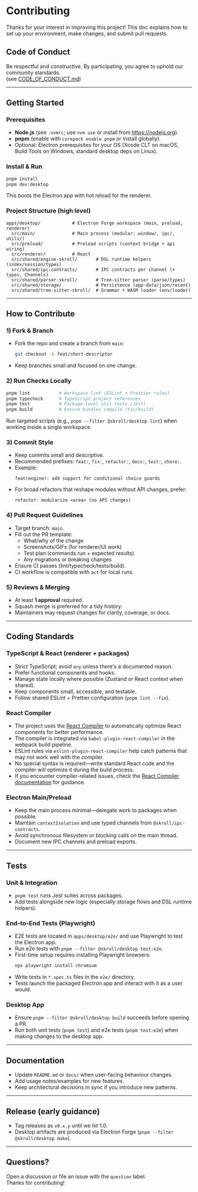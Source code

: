 # Contributing

Thanks for your interest in improving this project!
This doc explains how to set up your environment, make changes, and submit pull requests.

## Code of Conduct
Be respectful and constructive. By participating, you agree to uphold our community standards.  
(see [CODE_OF_CONDUCT.md](CODE_OF_CONDUCT.md))

---

## Getting Started

### Prerequisites
- **Node.js** (see `.nvmrc`; use `nvm use` or install from <https://nodejs.org>).
- **pnpm** (enable with `corepack enable pnpm` or install globally).
- Optional: Electron prerequisites for your OS (Xcode CLT on macOS, Build Tools on Windows, standard desktop deps on Linux).

### Install & Run
```bash
pnpm install
pnpm dev:desktop
```
This boots the Electron app with hot reload for the renderer.

### Project Structure (high level)
```
apps/desktop/            # Electron Forge workspace (main, preload, renderer)
  src/main/              # Main process (modular: window/, ipc/, utils/)
  src/preload/           # Preload scripts (context bridge + api wiring)
  src/renderer/          # React
  src/shared/engine-skroll/       # DSL runtime helpers (index/session/types)
  src/shared/ipc-contracts/       # IPC contracts per channel (+ types, Channels)
  src/shared/parser-skroll/       # Tree-sitter parser (parse/types)
  src/shared/storage/             # Persistence (app-data/json/recent)
  src/shared/tree-sitter-skroll/  # Grammar + WASM loader (env/loader)
```

---

## How to Contribute

### 1) Fork & Branch
- Fork the repo and create a branch from `main`:
  ```bash
  git checkout -b feat/short-descriptor
  ```
- Keep branches small and focused on one change.

### 2) Run Checks Locally
```bash
pnpm lint           # Workspace lint (ESLint + Prettier rules)
pnpm typecheck      # TypeScript project references
pnpm test           # Package-level unit tests (Jest)
pnpm build          # Ensure bundles compile (tsc/build)
```
Run targeted scripts (e.g., `pnpm --filter @skroll/desktop lint`) when working inside a single workspace.

### 3) Commit Style
- Keep commits small and descriptive.
- Recommended prefixes: `feat:`, `fix:`, `refactor:`, `docs:`, `test:`, `chore:`.
- Example:
  ```
  feat(engine): add support for conditional choice guards
  ```
 - For broad refactors that reshape modules without API changes, prefer:
   ```
   refactor: modularize <area> (no API changes)
   ```

### 4) Pull Request Guidelines
- Target branch: `main`.
- Fill out the PR template:
  - What/why of the change
  - Screenshots/GIFs (for renderer/UI work)
  - Test plan (commands run + expected results)
  - Any migrations or breaking changes
- Ensure CI passes (lint/typecheck/tests/build).
- CI workflow is compatible with `act` for local runs.

### 5) Reviews & Merging
- At least **1 approval** required.
- Squash merge is preferred for a tidy history.
- Maintainers may request changes for clarity, coverage, or docs.

---

## Coding Standards

### TypeScript & React (renderer + packages)
- Strict TypeScript; avoid `any` unless there's a documented reason.
- Prefer functional components and hooks.
- Manage state locally where possible (Zustand or React context when shared).
- Keep components small, accessible, and testable.
- Follow shared ESLint + Prettier configuration (`pnpm lint --fix`).

### React Compiler
- The project uses the [React Compiler](https://react.dev/learn/react-compiler) to automatically optimize React components for better performance.
- The compiler is integrated via `babel-plugin-react-compiler` in the webpack build pipeline.
- ESLint rules via `eslint-plugin-react-compiler` help catch patterns that may not work well with the compiler.
- No special syntax is required—write standard React code and the compiler will optimize it during the build process.
- If you encounter compiler-related issues, check the [React Compiler documentation](https://react.dev/learn/react-compiler) for guidance.

### Electron Main/Preload
- Keep the main process minimal—delegate work to packages when possible.
- Maintain `contextIsolation` and use typed channels from `@skroll/ipc-contracts`.
- Avoid synchronous filesystem or blocking calls on the main thread.
- Document new IPC channels and preload exports.

---

## Tests

### Unit & Integration
- `pnpm test` runs Jest suites across packages.
- Add tests alongside new logic (especially storage flows and DSL runtime helpers).

### End-to-End Tests (Playwright)
- E2E tests are located in `apps/desktop/e2e/` and use Playwright to test the Electron app.
- Run e2e tests with `pnpm --filter @skroll/desktop test:e2e`.
- First-time setup requires installing Playwright browsers:
  ```bash
  npx playwright install chromium
  ```
- Write tests in `*.spec.ts` files in the `e2e/` directory.
- Tests launch the packaged Electron app and interact with it as a user would.

### Desktop App
- Ensure `pnpm --filter @skroll/desktop build` succeeds before opening a PR.
- Run both unit tests (`pnpm test`) and e2e tests (`pnpm test:e2e`) when making changes to the desktop app.

---

## Documentation
- Update `README.md` or `docs/` when user-facing behaviour changes.
- Add usage notes/examples for new features.
- Keep architectural decisions in sync if you introduce new patterns.

---

## Release (early guidance)
- Tag releases as `v0.x.y` until we hit 1.0.
- Desktop artifacts are produced via Electron Forge (`pnpm --filter @skroll/desktop make`).

---

## Questions?
Open a discussion or file an issue with the `question` label.  
Thanks for contributing!
